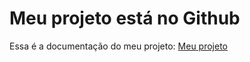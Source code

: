 # Meu projeto está no Github

Essa é a documentação do meu projeto:
[Meu projeto](https://fernandacribeiro.github.io/estrutura_workshop)